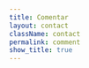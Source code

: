 ```yaml
---
title: Comentar
layout: contact
className: contact
permalink: comment
show_title: true
---
```


<div class="js-form" data-what="Comentario"></div>
